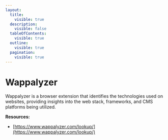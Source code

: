 ```yaml
---
layout:
  title:
    visible: true
  description:
    visible: false
  tableOfContents:
    visible: true
  outline:
    visible: true
  pagination:
    visible: true
---
```


# Wappalyzer

Wappalyzer is a browser extension that identifies the technologies used on websites, providing insights into the web stack, frameworks, and CMS platforms being utilized.



**Resources:**

* [https://www.wappalyzer.com/lookup/](https://www.wappalyzer.com/lookup/)

